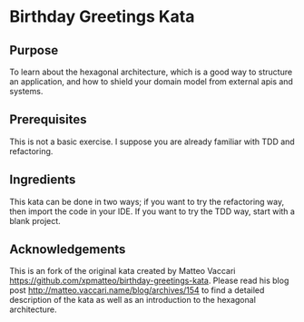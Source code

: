 # Birthday Greetings Kata

## Purpose
To learn about the hexagonal architecture, which is a good way to structure an application, and how to shield your domain model from external apis and systems.

## Prerequisites
This is not a basic exercise. I suppose you are already familiar with TDD and refactoring.

## Ingredients
This kata can be done in two ways; if you want to try the refactoring way, then import the code in your IDE. If you want to try the TDD way, start with a blank project.

## Acknowledgements
This is an fork of the original kata created by Matteo Vaccari https://github.com/xpmatteo/birthday-greetings-kata.
Please read his blog post http://matteo.vaccari.name/blog/archives/154 to find a detailed description of the kata as well as an introduction to the hexagonal architecture.
